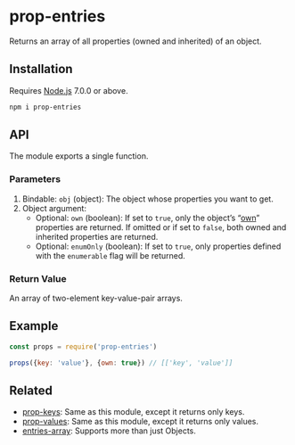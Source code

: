 # prop-entries

Returns an array of all properties (owned and inherited) of an object.

## Installation

Requires [Node.js](https://nodejs.org/) 7.0.0 or above.

```bash
npm i prop-entries
```

## API

The module exports a single function.

### Parameters

1. Bindable: `obj` (object): The object whose properties you want to get.
2. Object argument:
   * Optional: `own` (boolean): If set to `true`, only the object’s “[own](https://developer.mozilla.org/en-US/docs/Web/JavaScript/Reference/Global_Objects/Object/hasOwnProperty)” properties are returned. If omitted or if set to `false`, both owned and inherited properties are returned.
   * Optional: `enumOnly` (boolean): If set to `true`, only properties defined with the `enumerable` flag will be returned.

### Return Value

An array of two-element key-value-pair arrays.

## Example

```javascript
const props = require('prop-entries')

props({key: 'value'}, {own: true}) // [['key', 'value']]
```

## Related

* [prop-keys](https://github.com/lamansky/prop-keys): Same as this module, except it returns only keys.
* [prop-values](https://github.com/lamansky/prop-values): Same as this module, except it returns only values.
* [entries-array](https://github.com/lamansky/entries-array): Supports more than just Objects.
